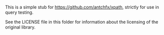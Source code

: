 This is a simple stub for https://github.com/antchfx/xpath, strictly for use in query testing.

See the LICENSE file in this folder for information about the licensing of the original library.

